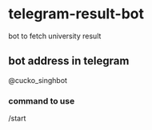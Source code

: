 # telegram-result-bot
bot to fetch university result

## bot address in telegram
@cucko_singhbot

### command to use
/start

